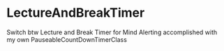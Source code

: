 # LectureAndBreakTimer
Switch btw Lecture and Break Timer for Mind Alerting accomplished with my own PauseableCountDownTimerClass

